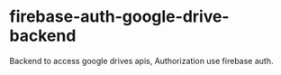 # firebase-auth-google-drive-backend
Backend to access google drives apis, Authorization use firebase auth. 
